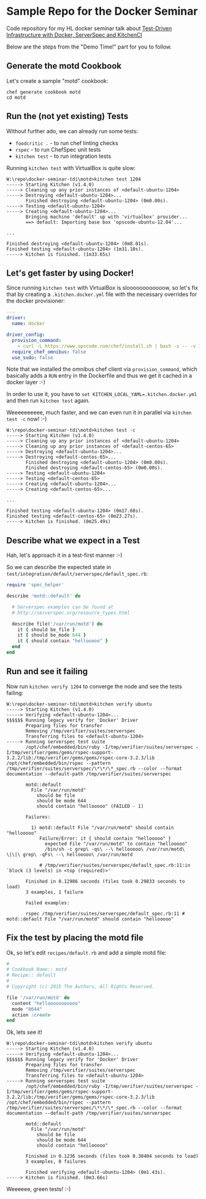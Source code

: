 
# Sample Repo for the Docker Seminar

Code repository for my HL docker seminar talk about [Test-Driven Infrastructure with Docker, ServerSpec and KitchenCI](http://slides.com/tknerr/tdi-with-kitchenci-and-docker/live#/)

Below are the steps from the "Demo Time!" part for you to follow.

## Generate the motd Cookbook

Let's create a sample "motd" cookbook:
```
chef generate cookbook motd
cd motd
```

## Run the (not yet existing) Tests

Without further ado, we can already run some tests:

 * `foodcritic .` - to run chef linting checks
 * `rspec` - to run ChefSpec unit tests
 * `kitchen test` - to run integration tests

Running `kitchen test` with VirtualBox is quite slow:
```
W:\repo\docker-seminar-tdi\motd>kitchen test 1204
-----> Starting Kitchen (v1.4.0)
-----> Cleaning up any prior instances of <default-ubuntu-1204>
-----> Destroying <default-ubuntu-1204>...
       Finished destroying <default-ubuntu-1204> (0m0.00s).
-----> Testing <default-ubuntu-1204>
-----> Creating <default-ubuntu-1204>...
       Bringing machine 'default' up with 'virtualbox' provider...
       ==> default: Importing base box 'opscode-ubuntu-12.04'...

...

Finished destroying <default-ubuntu-1204> (0m8.01s).
Finished testing <default-ubuntu-1204> (1m31.10s).
-----> Kitchen is finished. (1m33.65s)
```


## Let's get faster by using Docker!

Since running `kitchen test` with VirtualBox is sloooooooooooow, so let's fix that
by creating a `.kitchen.docker.yml` file with the necessary overrides for the
docker provisioner:

```yml
---
driver:
  name: docker

driver_config:
  provision_command:
    - curl -L https://www.opscode.com/chef/install.sh | bash -s -- -v 12.3.0
  require_chef_omnibus: false
  use_sudo: false
```

Note that we installed the omnibus chef client via `provision_command`, which
basically adds a `RUN` entry in the Dockerfile and thus we get it cached in
a docker layer :-)

In order to use it, you have to `set KITCHEN_LOCAL_YAML=.kitchen.docker.yml`
and then run `kitchen test` again.

Weeeeeeeeee, much faster, and we can even run it in parallel via `kitchen test -c` now! :-)
```
W:\repo\docker-seminar-tdi\motd>kitchen test -c
-----> Starting Kitchen (v1.4.0)
-----> Cleaning up any prior instances of <default-ubuntu-1204>
-----> Cleaning up any prior instances of <default-centos-65>
-----> Destroying <default-ubuntu-1204>...
-----> Destroying <default-centos-65>...
       Finished destroying <default-ubuntu-1204> (0m0.00s).
       Finished destroying <default-centos-65> (0m0.00s).
-----> Testing <default-ubuntu-1204>
-----> Testing <default-centos-65>
-----> Creating <default-ubuntu-1204>...
-----> Creating <default-centos-65>...

...

Finished testing <default-ubuntu-1204> (0m17.68s).
Finished testing <default-centos-65> (0m23.27s).
-----> Kitchen is finished. (0m25.49s)
```

## Describe what we expect in a Test

Hah, let's approach it in a test-first manner :-)

So we can describe the expected state in `test/integration/default/serverspec/default_spec.rb`:
```ruby
require 'spec_helper'

describe 'motd::default' do

  # Serverspec examples can be found at
  # http://serverspec.org/resource_types.html

  describe file('/var/run/motd') do
    it { should be_file }
    it { should be_mode 644 }
    it { should contain "hellooooo" }
  end
end
```
## Run and see it failing

Now run `kitchen verify 1204` to converge the node and see the tests failing:
```
W:\repo\docker-seminar-tdi\motd>kitchen verify ubuntu
-----> Starting Kitchen (v1.4.0)
-----> Verifying <default-ubuntu-1204>...
$$$$$$ Running legacy verify for 'Docker' Driver
       Preparing files for transfer
       Removing /tmp/verifier/suites/serverspec
       Transferring files to <default-ubuntu-1204>
-----> Running serverspec test suite
       /opt/chef/embedded/bin/ruby -I/tmp/verifier/suites/serverspec -I/tmp/verifier/gems/gems/rspec-support-3.2.2/lib:/tmp/verifier/gems/gems/rspec-core-3.2.3/lib /opt/chef/embedded/bin/rspec --pattern /tmp/verifier/suites/serverspec/\*\*/\*_spec.rb --color --format documentation --default-path /tmp/verifier/suites/serverspec

       motd::default
         File "/var/run/motd"
           should be file
           should be mode 644
           should contain "hellooooo" (FAILED - 1)

       Failures:

         1) motd::default File "/var/run/motd" should contain "hellooooo"
            Failure/Error: it { should contain "hellooooo" }
              expected File "/var/run/motd" to contain "hellooooo"
              /bin/sh -c grep\ -qs\ --\ hellooooo\ /var/run/motd\ \|\|\ grep\ -qFs\ --\ hellooooo\ /var/run/motd

            # /tmp/verifier/suites/serverspec/default_spec.rb:11:in `block (3 levels) in <top (required)>'

       Finished in 0.12986 seconds (files took 0.29833 seconds to load)
       3 examples, 1 failure

       Failed examples:

       rspec /tmp/verifier/suites/serverspec/default_spec.rb:11 # motd::default File "/var/run/motd" should contain "hellooooo"
```


## Fix the test by placing the motd file

Ok, so let's edit `recipes/default.rb` and add a simple motd file:
```ruby
#
# Cookbook Name:: motd
# Recipe:: default
#
# Copyright (c) 2015 The Authors, All Rights Reserved.

file '/var/run/motd' do
  content "hellooooooooooo"
  mode "0644"
  action :create
end
```

Ok, lets see it!
```
W:\repo\docker-seminar-tdi\motd>kitchen verify ubuntu
-----> Starting Kitchen (v1.4.0)
-----> Verifying <default-ubuntu-1204>...
$$$$$$ Running legacy verify for 'Docker' Driver
       Preparing files for transfer
       Removing /tmp/verifier/suites/serverspec
       Transferring files to <default-ubuntu-1204>
-----> Running serverspec test suite
       /opt/chef/embedded/bin/ruby -I/tmp/verifier/suites/serverspec -I/tmp/verifier/gems/gems/rspec-support-3.2.2/lib:/tmp/verifier/gems/gems/rspec-core-3.2.3/lib /opt/chef/embedded/bin/rspec --pattern /tmp/verifier/suites/serverspec/\*\*/\*_spec.rb --color --format documentation --default-path /tmp/verifier/suites/serverspec

       motd::default
         File "/var/run/motd"
           should be file
           should be mode 644
           should contain "hellooooo"

       Finished in 0.1236 seconds (files took 0.30404 seconds to load)
       3 examples, 0 failures

       Finished verifying <default-ubuntu-1204> (0m1.43s).
-----> Kitchen is finished. (0m3.66s)
```

Weeeeee, green tests! :-)
